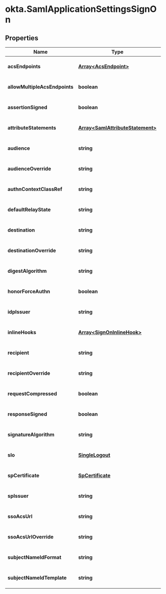 # okta.SamlApplicationSettingsSignOn

## Properties

Name | Type | Description | Notes
------------ | ------------- | ------------- | -------------
**acsEndpoints** | [**Array&lt;AcsEndpoint&gt;**](AcsEndpoint.md) |  | [optional] [default to undefined]
**allowMultipleAcsEndpoints** | **boolean** |  | [optional] [default to undefined]
**assertionSigned** | **boolean** |  | [optional] [default to undefined]
**attributeStatements** | [**Array&lt;SamlAttributeStatement&gt;**](SamlAttributeStatement.md) |  | [optional] [default to undefined]
**audience** | **string** |  | [optional] [default to undefined]
**audienceOverride** | **string** |  | [optional] [default to undefined]
**authnContextClassRef** | **string** |  | [optional] [default to undefined]
**defaultRelayState** | **string** |  | [optional] [default to undefined]
**destination** | **string** |  | [optional] [default to undefined]
**destinationOverride** | **string** |  | [optional] [default to undefined]
**digestAlgorithm** | **string** |  | [optional] [default to undefined]
**honorForceAuthn** | **boolean** |  | [optional] [default to undefined]
**idpIssuer** | **string** |  | [optional] [default to undefined]
**inlineHooks** | [**Array&lt;SignOnInlineHook&gt;**](SignOnInlineHook.md) |  | [optional] [default to undefined]
**recipient** | **string** |  | [optional] [default to undefined]
**recipientOverride** | **string** |  | [optional] [default to undefined]
**requestCompressed** | **boolean** |  | [optional] [default to undefined]
**responseSigned** | **boolean** |  | [optional] [default to undefined]
**signatureAlgorithm** | **string** |  | [optional] [default to undefined]
**slo** | [**SingleLogout**](SingleLogout.md) |  | [optional] [default to undefined]
**spCertificate** | [**SpCertificate**](SpCertificate.md) |  | [optional] [default to undefined]
**spIssuer** | **string** |  | [optional] [default to undefined]
**ssoAcsUrl** | **string** |  | [optional] [default to undefined]
**ssoAcsUrlOverride** | **string** |  | [optional] [default to undefined]
**subjectNameIdFormat** | **string** |  | [optional] [default to undefined]
**subjectNameIdTemplate** | **string** |  | [optional] [default to undefined]

